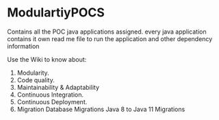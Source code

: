 # ModulartiyPOCS
Contains all the POC java applications assigned.
every java application contains it own read me file to run the application and other dependency information

Use the Wiki to know about:
1. Modularity.
2. Code quality.
3. Maintainability & Adaptability
4. Continuous Integration.
5. Continuous Deployment.
6. Migration
     Database Migrations
     Java 8 to Java 11 Migrations
